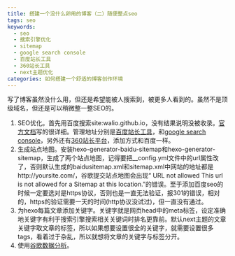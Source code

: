 ```yaml
---
title: 搭建一个没什么卵用的博客（二）随便整点seo
tags: seo
keywords:
  - seo
  - 搜索引擎优化
  - sitemap
  - google search console
  - 百度站长工具
  - 360站长工具
  - next主题优化
categories: 如何搭建一个舒适的博客创作环境
---
```

写了博客虽然没什么用，但还是希望能被人搜索到，被更多人看到的。虽然不是顶级域名，但还是可以稍微整一整SEO的。
<!-- more -->
1. SEO优化。首先用百度搜索site:walio.github.io，没有结果说明没被收录。[官方文档](http://theme-next.iissnan.com/third-party-services.html#google-webmaster-tools)写的很详细。管理地址分别是[百度站长工具](http://zhanzhang.baidu.com/dashboard/index)，和[google search console](http://zhanzhang.baidu.com/dashboard/index)，另外还有[360站长平台](http://zhanzhang.so.com/index.php?s=/Site/index.html)，添加方式和百度一样。
2. 生成站点地图。安装hexo-generator-baidu-sitemap和hexo-generator-sitemap，生成了两个站点地图，记得要把__config.yml文件中的url属性改了，否则默认生成的baidusitemap.xml和sitemap.xml中网站的地址都是http://yoursite.com/，谷歌提交站点地图会出现“
URL not allowed
This url is not allowed for a Sitemap at this location.”的错误。至于添加百度seo的时候一定要选对是https协议，否则也是一直无法验证，报301的错误，相对的，https的验证需要一天的时间(http协议没试过)，但一直没有通过。
3. 为hexo每篇文章添加关键字。关键字就是网页head中的meta标签，设定准确地关键字有利于搜索引擎搜索相关关键词时排名更靠前。默认next主题的文章关键字取文章的标签，所以如果想要设置很全的关键字，就需要设置很多tags，看着过于杂乱，所以就想将文章的关键字与标签分开。
11. 使用[谷歌数据分析](http://theme-next.iissnan.com/third-party-services.html#analytics-google)。

